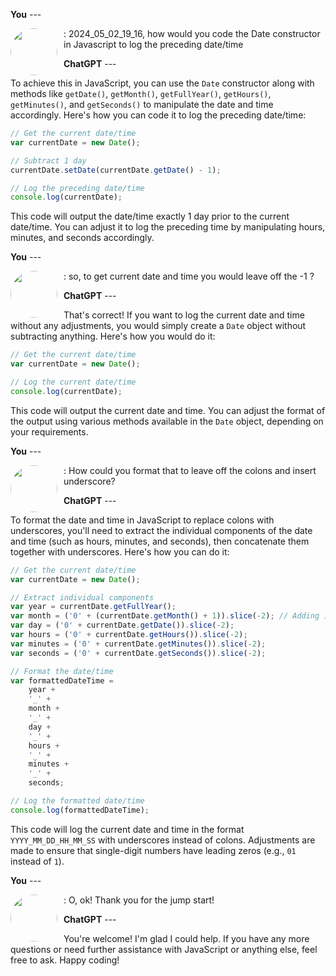 **You** ---

<img src="https://s.gravatar.com/avatar/8919c21a69fc2528689eb1832c8ed37f?s=480&r=pg&d=https%3A%2F%2Fcdn.auth0.com%2Favatars%2Fwe.png" style="border-radius: 50%; float: left; margin-right: 10px; width: 75px;" />

: 2024_05_02_19_16, how would you code the Date constructor in Javascript to log the preceding date/time

**ChatGPT** ---

To achieve this in JavaScript, you can use the `Date` constructor along with methods like `getDate()`, `getMonth()`, `getFullYear()`, `getHours()`, `getMinutes()`, and `getSeconds()` to manipulate the date and time accordingly. Here's how you can code it to log the preceding date/time:

```javascript
// Get the current date/time
var currentDate = new Date();

// Subtract 1 day
currentDate.setDate(currentDate.getDate() - 1);

// Log the preceding date/time
console.log(currentDate);
```

This code will output the date/time exactly 1 day prior to the current date/time. You can adjust it to log the preceding time by manipulating hours, minutes, and seconds accordingly.

**You** ---

<img src="https://s.gravatar.com/avatar/8919c21a69fc2528689eb1832c8ed37f?s=480&r=pg&d=https%3A%2F%2Fcdn.auth0.com%2Favatars%2Fwe.png" style="border-radius: 50%; float: left; margin-right: 10px; width: 75px;" />

: so, to get current date and time you would leave off the -1 ?

**ChatGPT** ---

That's correct! If you want to log the current date and time without any adjustments, you would simply create a `Date` object without subtracting anything. Here's how you would do it:

```javascript
// Get the current date/time
var currentDate = new Date();

// Log the current date/time
console.log(currentDate);
```

This code will output the current date and time. You can adjust the format of the output using various methods available in the `Date` object, depending on your requirements.

**You** ---

<img src="https://s.gravatar.com/avatar/8919c21a69fc2528689eb1832c8ed37f?s=480&r=pg&d=https%3A%2F%2Fcdn.auth0.com%2Favatars%2Fwe.png" style="border-radius: 50%; float: left; margin-right: 10px; width: 75px;" />

: How could you format that to leave off the colons and insert underscore?

**ChatGPT** ---

To format the date and time in JavaScript to replace colons with underscores, you'll need to extract the individual components of the date and time (such as hours, minutes, and seconds), then concatenate them together with underscores. Here's how you can do it:

```javascript
// Get the current date/time
var currentDate = new Date();

// Extract individual components
var year = currentDate.getFullYear();
var month = ('0' + (currentDate.getMonth() + 1)).slice(-2); // Adding 1 because month is zero-based
var day = ('0' + currentDate.getDate()).slice(-2);
var hours = ('0' + currentDate.getHours()).slice(-2);
var minutes = ('0' + currentDate.getMinutes()).slice(-2);
var seconds = ('0' + currentDate.getSeconds()).slice(-2);

// Format the date/time
var formattedDateTime =
    year +
    '_' +
    month +
    '_' +
    day +
    '_' +
    hours +
    '_' +
    minutes +
    '_' +
    seconds;

// Log the formatted date/time
console.log(formattedDateTime);
```

This code will log the current date and time in the format `YYYY_MM_DD_HH_MM_SS` with underscores instead of colons. Adjustments are made to ensure that single-digit numbers have leading zeros (e.g., `01` instead of `1`).

**You** ---

<img src="https://s.gravatar.com/avatar/8919c21a69fc2528689eb1832c8ed37f?s=480&r=pg&d=https%3A%2F%2Fcdn.auth0.com%2Favatars%2Fwe.png" style="border-radius: 50%; float: left; margin-right: 10px; width: 75px;" />

: O, ok! Thank you for the jump start!

**ChatGPT** ---

You're welcome! I'm glad I could help. If you have any more questions or need further assistance with JavaScript or anything else, feel free to ask. Happy coding!
